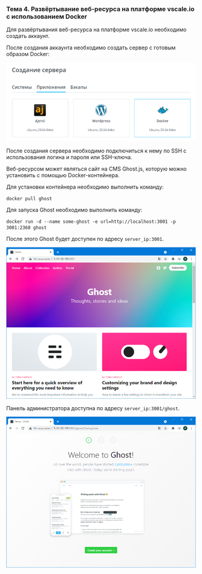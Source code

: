 ### Тема 4. Развёртывание веб-ресурса на платформе vscale.io с использованием Docker

Для развёртывания веб-ресурса на платформе vscale.io необходимо создать аккаунт.

После создания аккаунта необходимо создать сервер с готовым образом Docker:

![](task-4-1.png)

После создания сервера необходимо подключиться к нему по SSH с использования логина и пароля или SSH-ключа.

Веб-ресурсом может являться сайт на CMS Ghost.js, которую можно установить с помощью Docker-контейнера.

Для установки контейнера необходимо выполнить команду:

```
docker pull ghost
```

Для запуска Ghost необходимо выполнить команду:

```
docker run -d --name some-ghost -e url=http://localhost:3001 -p 3001:2368 ghost
```

После этого Ghost будет доступен по адресу `server_ip:3001`.

![](task-4-2.png)

Панель администратора доступна по адресу `server_ip:3001/ghost`.

![](task-4-3.png)